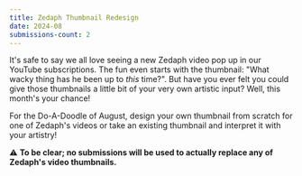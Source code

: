 ```yaml
---
title: Zedaph Thumbnail Redesign
date: 2024-08
submissions-count: 2
---
```


It's safe to say we all love seeing a new Zedaph video pop up in our YouTube subscriptions. The fun even starts with the thumbnail: "What wacky thing has he been up to
_this_ time?". But have you ever felt you could give those thumbnails a little bit of your very own artistic input? Well, this month's your chance!

For the Do-A-Doodle of August, design your own thumbnail from scratch for one of Zedaph's videos or take an existing thumbnail and interpret it with your artistry!

⚠️ **To be clear; no submissions will be used to actually replace any of Zedaph's video thumbnails.**
